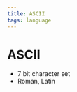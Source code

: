 ```yaml
---
title: ASCII
tags: language
---
```


# ASCII
- 7 bit character set
- Roman, Latin






































